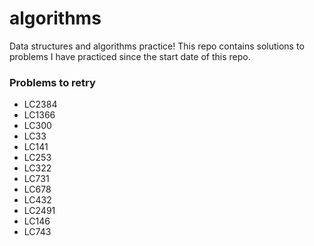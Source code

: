 # algorithms
Data structures and algorithms practice! This repo contains solutions to problems I have practiced since the start date of this repo.

### Problems to retry
- LC2384
- LC1366
- LC300
- LC33
- LC141
- LC253
- LC322
- LC731
- LC678
- LC432
- LC2491
- LC146
- LC743
